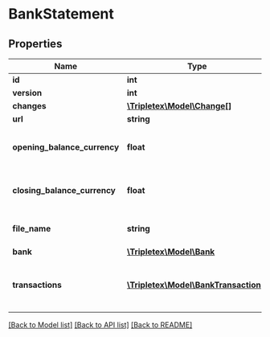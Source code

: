 # BankStatement

## Properties
Name | Type | Description | Notes
------------ | ------------- | ------------- | -------------
**id** | **int** |  | [optional] 
**version** | **int** |  | [optional] 
**changes** | [**\Tripletex\Model\Change[]**](Change.md) |  | [optional] 
**url** | **string** |  | [optional] 
**opening_balance_currency** | **float** | Opening balance on the account. | [optional] 
**closing_balance_currency** | **float** | Closing balance on the account. | [optional] 
**file_name** | **string** | Bank statement file name. | [optional] 
**bank** | [**\Tripletex\Model\Bank**](Bank.md) | Bank | [optional] 
**transactions** | [**\Tripletex\Model\BankTransaction[]**](BankTransaction.md) | Bank transactions tied to the bank statement | [optional] 

[[Back to Model list]](../README.md#documentation-for-models) [[Back to API list]](../README.md#documentation-for-api-endpoints) [[Back to README]](../README.md)


